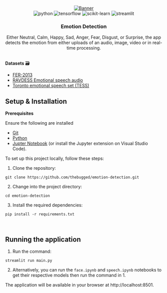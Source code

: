 <div align="center">
  <br />
    <a href="https://emotion-detection-834m.onrender.com" target="_blank">
      <img src="https://github.com/thebugged/emotion-detection/assets/74977495/340fcd9b-50b7-4581-b9bc-2e2a1239aae4" alt="Banner">
    </a>
  <br />

  <div>
    <img src="https://img.shields.io/badge/-Python-black?style=for-the-badge&logoColor=white&logo=python&color=3776AB" alt="python" />
    <img src="https://img.shields.io/badge/-TensorFlow-black?style=for-the-badge&logoColor=white&logo=tensorflow&color=FF6F00" alt="tensorflow" />
    <img src="https://img.shields.io/badge/-scikit_learn-black?style=for-the-badge&logoColor=white&logo=scikitlearn&color=F7931E" alt="scikit-learn" />
    <img src="https://img.shields.io/badge/-Streamlit-black?style=for-the-badge&logoColor=white&logo=streamlit&color=FF4B4B" alt="streamlit" />
</div>


  <h3 align="center">Emotion Detection</h3>

   <div align="center">
     Either Neutral, Calm, Happy, Sad, Anger, Fear, Disgust, or Surprise, the app detects the emotion from either uploads of an audio, image, video or in real-time processing. 
    </div>
</div>
<br/>

**Datasets** 🗃️
- [FER-2013](https://www.kaggle.com/datasets/msambare/fer2013)
- [RAVDESS Emotional speech audio](https://www.kaggle.com/datasets/uwrfkaggler/ravdess-emotional-speech-audio) 
- [Toronto emotional speech set (TESS)](https://www.kaggle.com/datasets/ejlok1/toronto-emotional-speech-set-tess)


## Setup & Installation
**Prerequisites**

Ensure the following are installed
- [Git](https://git-scm.com/)
- [Python](https://www.python.org/downloads/)
- [Jupter Notebook](https://jupyter.org/install) (or install the Jupyter extension on Visual Studio Code).
  
To set up this project locally, follow these steps:

1. Clone the repository:
```shell
git clone https://github.com/thebugged/emotion-detection.git
```

2. Change into the project directory: 
```shell
cd emotion-detection
```

3. Install the required dependencies: 
```shell
pip install -r requirements.txt
```
<br/>

## Running the application
1. Run the command: 
```shell
streamlit run main.py
```
2. Alternatively, you can run the `face.ipynb` and `speech.ipynb` notebooks to get their respective models then run the command in 1.

The application will be available in your browser at http://localhost:8501.


